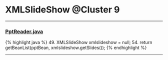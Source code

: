# XMLSlideShow @Cluster 9

***

### [PptReader.java](https://searchcode.com/codesearch/view/14046023/)
{% highlight java %}
49. XMLSlideShow xmlslideshow = null;
54.   return getBeanList(pptBean, xmlslideshow.getSlides());
{% endhighlight %}

***

